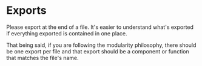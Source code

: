 # Exports

Please export at the end of a file. It's easier to understand what's exported if everything exported is contained in one
place.

That being said, if you are following the modularity philosophy, there should be one export per file and that export
should be a component or function that matches the file's name.